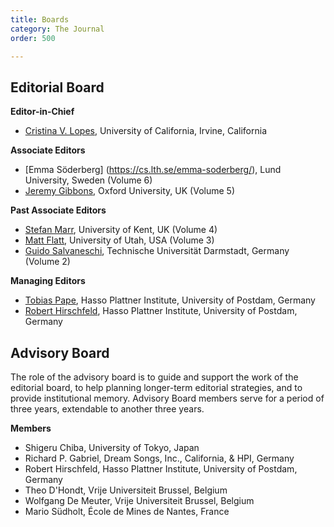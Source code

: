 ```yaml
---
title: Boards
category: The Journal
order: 500

---
```

## Editorial Board

**Editor-in-Chief**

* [Cristina V. Lopes](https://www.ics.uci.edu/~lopes/), University of California, Irvine, California

**Associate Editors**

* [Emma Söderberg] (https://cs.lth.se/emma-soderberg/), Lund University, Sweden (Volume 6)
* [Jeremy Gibbons](http://www.cs.ox.ac.uk/jeremy.gibbons/), Oxford University, UK (Volume 5)

**Past Associate Editors**
* [Stefan Marr](https://www.cs.kent.ac.uk/people/staff/sm951/), University of Kent, UK (Volume 4)
* [Matt Flatt](https://www.cs.utah.edu/~mflatt/), University of Utah, USA (Volume 3)
* [Guido Salvaneschi](http://www.guidosalvaneschi.com/wp/), Technische Universität Darmstadt, Germany (Volume 2)

**Managing Editors**
* [Tobias Pape](https://www.hpi.uni-potsdam.de/hirschfeld/people/pape/index.html), Hasso Plattner Institute, University of Postdam, Germany
* [Robert Hirschfeld](https://www.hpi.uni-potsdam.de/hirschfeld/people/hirschfeld/), Hasso Plattner Institute, University of Postdam, Germany

## Advisory Board
The role of the advisory board is to guide and support the work of the editorial board, to help planning longer-term editorial strategies, and to provide institutional memory. Advisory Board members serve for a period of three years, extendable to another three years.

**Members**
* Shigeru Chiba, University of Tokyo, Japan
* Richard P. Gabriel, Dream Songs, Inc., California, & HPI, Germany
* Robert Hirschfeld, Hasso Plattner Institute, University of Postdam, Germany
* Theo D'Hondt, Vrije Universiteit Brussel, Belgium
* Wolfgang De Meuter, Vrije Universiteit Brussel, Belgium
* Mario Südholt, École de Mines de Nantes, France
